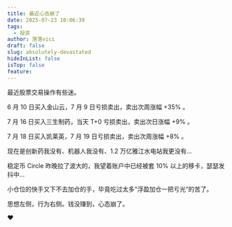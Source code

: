 ```yaml
---
title: 最近心态崩了
date: 2025-07-23 10:06:39
tags:
  - 投资
author: 落落vici
draft: false
slug: absolutely-devastated
hideInList: false
isTop: false
feature:
---
```

最近股票交易操作有些迷。

6 月 10 日买入金山云，7 月 9 日亏损卖出，卖出次周涨幅 +35% 。

7 月 16 日买入三生制药，当天 T+0 亏损卖出，卖出次日涨幅 +9% 。

7 月 18 日买入凯莱英，7 月 19 日亏损卖出，卖出次周涨幅 +8% 。

现在是创新药我没有、机器人我没有、1.2 万亿雅江水电站我更没有…

稳定币 Circle 昨晚拉了波大的，我望着账户中已经被套 10% 以上的移卡，瑟瑟发抖中…

小仓位的快手又下不去加仓的手，毕竟吃过太多“浮盈加仓一把亏光”的苦了。

思想左侧，行为右侧。钱没赚到，心态崩了。

❤